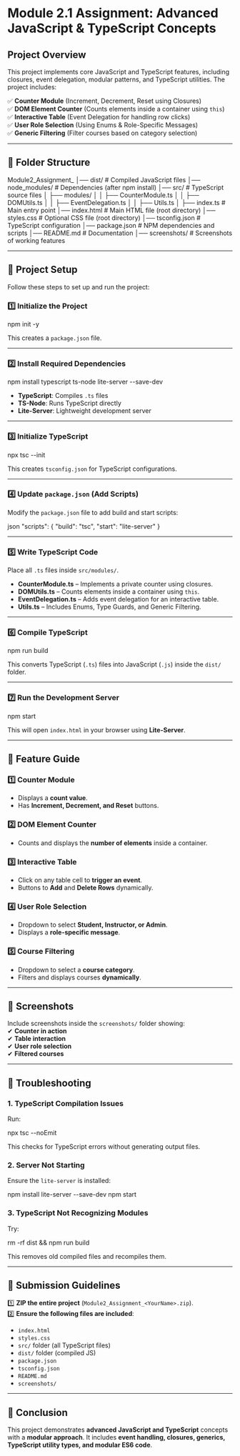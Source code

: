 # **Module 2.1 Assignment: Advanced JavaScript & TypeScript Concepts**  

## **Project Overview**  
This project implements core JavaScript and TypeScript features, including closures, event delegation, modular patterns, and TypeScript utilities. The project includes:  

✅ **Counter Module** (Increment, Decrement, Reset using Closures)  
✅ **DOM Element Counter** (Counts elements inside a container using `this`)  
✅ **Interactive Table** (Event Delegation for handling row clicks)  
✅ **User Role Selection** (Using Enums & Role-Specific Messages)  
✅ **Generic Filtering** (Filter courses based on category selection)  

---

## **📁 Folder Structure**

Module2_Assignment_<YourName>
│── dist/               # Compiled JavaScript files
│── node_modules/       # Dependencies (after npm install)
│── src/                # TypeScript source files
│   ├── modules/
│   │   ├── CounterModule.ts
│   │   ├── DOMUtils.ts
│   │   ├── EventDelegation.ts
│   │   ├── Utils.ts
│   ├── index.ts        # Main entry point
│── index.html          # Main HTML file (root directory)
│── styles.css          # Optional CSS file (root directory)
│── tsconfig.json       # TypeScript configuration
│── package.json        # NPM dependencies and scripts
│── README.md           # Documentation
│── screenshots/        # Screenshots of working features


---

## **🚀 Project Setup**
Follow these steps to set up and run the project:

### **1️⃣ Initialize the Project**

npm init -y

This creates a `package.json` file.

---

### **2️⃣ Install Required Dependencies**

npm install typescript ts-node lite-server --save-dev

- **TypeScript**: Compiles `.ts` files  
- **TS-Node**: Runs TypeScript directly  
- **Lite-Server**: Lightweight development server  

---

### **3️⃣ Initialize TypeScript**

npx tsc --init

This creates `tsconfig.json` for TypeScript configurations.

---

### **4️⃣ Update `package.json` (Add Scripts)**
Modify the `package.json` file to add build and start scripts:

json
"scripts": {
    "build": "tsc",
    "start": "lite-server"
}


---

### **5️⃣ Write TypeScript Code**
Place all `.ts` files inside `src/modules/`.  

- **CounterModule.ts** – Implements a private counter using closures.  
- **DOMUtils.ts** – Counts elements inside a container using `this`.  
- **EventDelegation.ts** – Adds event delegation for an interactive table.  
- **Utils.ts** – Includes Enums, Type Guards, and Generic Filtering.  

---

### **6️⃣ Compile TypeScript**

npm run build

This converts TypeScript (`.ts`) files into JavaScript (`.js`) inside the `dist/` folder.

---

### **7️⃣ Run the Development Server**

npm start

This will open `index.html` in your browser using **Lite-Server**.

---

## **📜 Feature Guide**

### **1️⃣ Counter Module**
- Displays a **count value**.
- Has **Increment, Decrement, and Reset** buttons.

### **2️⃣ DOM Element Counter**
- Counts and displays the **number of elements** inside a container.

### **3️⃣ Interactive Table**
- Click on any table cell to **trigger an event**.
- Buttons to **Add** and **Delete Rows** dynamically.

### **4️⃣ User Role Selection**
- Dropdown to select **Student, Instructor, or Admin**.
- Displays a **role-specific message**.

### **5️⃣ Course Filtering**
- Dropdown to select a **course category**.
- Filters and displays courses **dynamically**.

---

## **📸 Screenshots**
Include screenshots inside the `screenshots/` folder showing:  
✔ **Counter in action**  
✔ **Table interaction**  
✔ **User role selection**  
✔ **Filtered courses**

---

## **🔧 Troubleshooting**
### **1. TypeScript Compilation Issues**
Run:

npx tsc --noEmit

This checks for TypeScript errors without generating output files.

### **2. Server Not Starting**
Ensure the `lite-server` is installed:

npm install lite-server --save-dev
npm start


### **3. TypeScript Not Recognizing Modules**
Try:

rm -rf dist && npm run build

This removes old compiled files and recompiles them.

---

## **🎯 Submission Guidelines**
1️⃣ **ZIP the entire project** (`Module2_Assignment_<YourName>.zip`).  
2️⃣ **Ensure the following files are included**:
   - `index.html`
   - `styles.css`
   - `src/` folder (all TypeScript files)
   - `dist/` folder (compiled JS)
   - `package.json`
   - `tsconfig.json`
   - `README.md`
   - `screenshots/`

---

## **📌 Conclusion**
This project demonstrates **advanced JavaScript and TypeScript** concepts with a **modular approach**. It includes **event handling, closures, generics, TypeScript utility types, and modular ES6 code**.